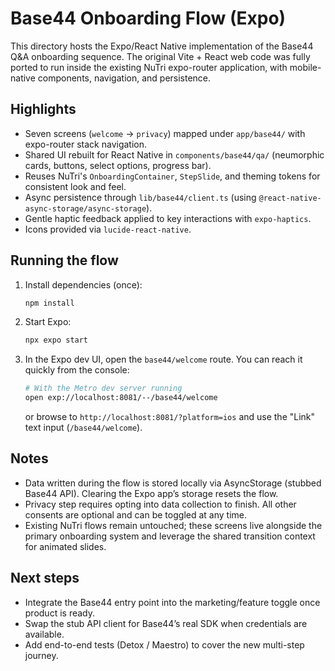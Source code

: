 # Base44 Onboarding Flow (Expo)

This directory hosts the Expo/React Native implementation of the Base44 Q&A onboarding sequence.
The original Vite + React web code was fully ported to run inside the existing NuTri expo-router
application, with mobile-native components, navigation, and persistence.

## Highlights

- Seven screens (`welcome` → `privacy`) mapped under `app/base44/` with expo-router stack navigation.
- Shared UI rebuilt for React Native in `components/base44/qa/` (neumorphic cards, buttons, select options, progress bar).
- Reuses NuTri's `OnboardingContainer`, `StepSlide`, and theming tokens for consistent look and feel.
- Async persistence through `lib/base44/client.ts` (using `@react-native-async-storage/async-storage`).
- Gentle haptic feedback applied to key interactions with `expo-haptics`.
- Icons provided via `lucide-react-native`.

## Running the flow

1. Install dependencies (once):

   ```bash
   npm install
   ```

2. Start Expo:

   ```bash
   npx expo start
   ```

3. In the Expo dev UI, open the `base44/welcome` route. You can reach it quickly from the console:

   ```bash
   # With the Metro dev server running
   open exp://localhost:8081/--/base44/welcome
   ```

   or browse to `http://localhost:8081/?platform=ios` and use the "Link" text input (`/base44/welcome`).

## Notes

- Data written during the flow is stored locally via AsyncStorage (stubbed Base44 API). Clearing the
  Expo app’s storage resets the flow.
- Privacy step requires opting into data collection to finish. All other consents are optional and
  can be toggled at any time.
- Existing NuTri flows remain untouched; these screens live alongside the primary onboarding system
  and leverage the shared transition context for animated slides.

## Next steps

- Integrate the Base44 entry point into the marketing/feature toggle once product is ready.
- Swap the stub API client for Base44’s real SDK when credentials are available.
- Add end-to-end tests (Detox / Maestro) to cover the new multi-step journey.
